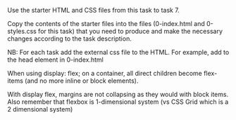 Use the starter HTML and CSS files from this task to task 7.

Copy the contents of the starter files into the files (0-index.html and 0-styles.css for this task) that you need to produce and make the necessary changes according to the task description.

NB: For each task add the external css file to the HTML. For example, add <link rel='stylesheet' href='0-styles.css'> to the head element in 0-index.html

When using display: flex; on a container, all direct children become flex-items (and no more inline or block elements).

With display flex, margins are not collapsing as they would with block items. Also remember that flexbox is 1-dimensional system (vs CSS Grid which is a 2 dimensional system)